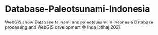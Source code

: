 # Database-Paleotsunami-Indonesia
WebGIS show Database tsunami and paleotsunami in Indonesia
Database processing and WebGIS development © Ihda Ibtihaj 2021
